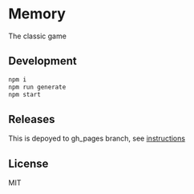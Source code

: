 # Memory

The classic game

## Development

```sh
npm i
npm run generate
npm start
```

## Releases

This is depoyed to gh_pages branch, see [instructions](./RELEASE.MD)

## License

MIT
